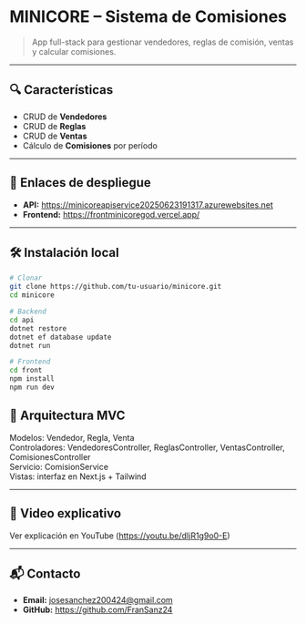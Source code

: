 # MINICORE – Sistema de Comisiones

> App full-stack para gestionar vendedores, reglas de comisión, ventas y calcular comisiones.

---

## 🔍 Características

- CRUD de **Vendedores**  
- CRUD de **Reglas**  
- CRUD de **Ventas**  
- Cálculo de **Comisiones** por período

---

## 🚀 Enlaces de despliegue

- **API:** https://minicoreapiservice20250623191317.azurewebsites.net  
- **Frontend:** https://frontminicoregod.vercel.app/

---

## 🛠 Instalación local

```bash
# Clonar
git clone https://github.com/tu-usuario/minicore.git
cd minicore

# Backend
cd api
dotnet restore
dotnet ef database update
dotnet run

# Frontend
cd front
npm install
npm run dev

```
## 📑 Arquitectura MVC

Modelos: Vendedor, Regla, Venta  
Controladores: VendedoresController, ReglasController, VentasController, ComisionesController  
Servicio: ComisionService  
Vistas: interfaz en Next.js + Tailwind

---

## 🎥 Video explicativo

Ver explicación en YouTube (https://youtu.be/dIjR1g9o0-E)

---

## 📬 Contacto

- **Email:** josesanchez200424@gmail.com  
- **GitHub:** https://github.com/FranSanz24
